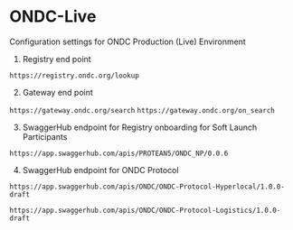 # ONDC-Live
Configuration settings for ONDC Production (Live) Environment

1. Registry end point

`https://registry.ondc.org/lookup`

2. Gateway end point

`https://gateway.ondc.org/search`
`https://gateway.ondc.org/on_search`

3. SwaggerHub endpoint for Registry onboarding for Soft Launch Participants

`https://app.swaggerhub.com/apis/PROTEAN5/ONDC_NP/0.0.6`

4. SwaggerHub endpoint for ONDC Protocol

`https://app.swaggerhub.com/apis/ONDC/ONDC-Protocol-Hyperlocal/1.0.0-draft`

`https://app.swaggerhub.com/apis/ONDC/ONDC-Protocol-Logistics/1.0.0-draft`
